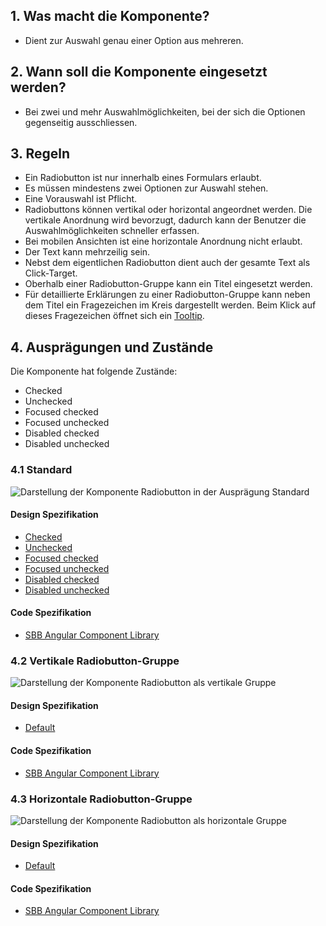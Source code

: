 ## 1. Was macht die Komponente?
* Dient zur Auswahl genau einer Option aus mehreren.

## 2. Wann soll die Komponente eingesetzt werden? 
* Bei zwei und mehr Auswahlmöglichkeiten, bei der sich die Optionen gegenseitig ausschliessen.

## 3. Regeln
* Ein Radiobutton ist nur innerhalb eines Formulars erlaubt.
* Es müssen mindestens zwei Optionen zur Auswahl stehen.
* Eine Vorauswahl ist Pflicht.
* Radiobuttons können vertikal oder horizontal angeordnet werden. Die vertikale Anordnung wird bevorzugt, dadurch kann der Benutzer die Auswahlmöglichkeiten schneller erfassen.
* Bei mobilen Ansichten ist eine horizontale Anordnung nicht erlaubt.
* Der Text kann mehrzeilig sein.
* Nebst dem eigentlichen Radiobutton dient auch der gesamte Text als Click-Target.
* Oberhalb einer Radiobutton-Gruppe kann ein Titel eingesetzt werden.
* Für detaillierte Erklärungen zu einer Radiobutton-Gruppe kann neben dem Titel ein Fragezeichen im Kreis dargestellt werden. Beim Klick auf dieses Fragezeichen öffnet sich ein [Tooltip](https://digital.sbb.ch/de/components/tooltip).

## 4. Ausprägungen und Zustände
Die Komponente hat folgende Zustände:
* Checked
* Unchecked
* Focused checked
* Focused unchecked
* Disabled checked
* Disabled unchecked

### 4.1 Standard
![Darstellung der Komponente Radiobutton in der Ausprägung Standard](https://raw.githubusercontent.com/sbb-design-systems/sbb-design-system/master/website/components/radiobutton/images/radiobutton_default.png 'class: image')

#### Design Spezifikation
* [Checked](https://sbb.invisionapp.com/d/main#/console/15744722/327724157/inspect)
* [Unchecked](https://sbb.invisionapp.com/d/main#/console/15744722/327724158/inspect)
* [Focused checked](https://sbb.invisionapp.com/d/main#/console/15744722/327724159/inspect)
* [Focused unchecked](https://sbb.invisionapp.com/d/main#/console/15744722/327724160/inspect)
* [Disabled checked](https://sbb.invisionapp.com/d/main#/console/15744722/327724161/inspect)
* [Disabled unchecked](https://sbb.invisionapp.com/d/main#/console/15744722/327724162/inspect)

#### Code Spezifikation
* [SBB Angular Component Library](https://sbb-angular.app.sbb.ch/latest/content/radio-button)

### 4.2 Vertikale Radiobutton-Gruppe
![Darstellung der Komponente Radiobutton als vertikale Gruppe](https://raw.githubusercontent.com/sbb-design-systems/sbb-design-system/master/website/components/radiobutton/images/radiobutton_vertical.png 'class: image')

#### Design Spezifikation
* [Default](https://sbb.invisionapp.com/d/main#/console/15744722/327724163/inspect)

#### Code Spezifikation
* [SBB Angular Component Library](https://sbb-angular.app.sbb.ch/latest/public/components/radio-button)

### 4.3 Horizontale Radiobutton-Gruppe
![Darstellung der Komponente Radiobutton als horizontale Gruppe](https://raw.githubusercontent.com/sbb-design-systems/sbb-design-system/master/website/components/radiobutton/images/radiobutton_horizontal.png 'class: image')

#### Design Spezifikation
* [Default](https://sbb.invisionapp.com/d/main#/console/15744722/327724164/inspect)

#### Code Spezifikation
* [SBB Angular Component Library](https://sbb-angular.app.sbb.ch/latest/public/components/radio-button)